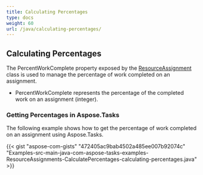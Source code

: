 ```yaml
---
title: Calculating Percentages
type: docs
weight: 60
url: /java/calculating-percentages/
---
```


## **Calculating Percentages**
The PercentWorkComplete property exposed by the [ResourceAssignment](https://apireference.aspose.com/tasks/java/com.aspose.tasks/ResourceAssignment) class is used to manage the percentage of work completed on an assignment.

- PercentWorkComplete represents the percentage of the completed work on an assignment (integer).
### **Getting Percentages in Aspose.Tasks**
The following example shows how to get the percentage of work completed on an assignment using Aspose.Tasks.

{{< gist "aspose-com-gists" "472405ac9bab4502a485ee007b92074c" "Examples-src-main-java-com-aspose-tasks-examples-ResourceAssignments-CalculatePercentages-calculating-percentages.java" >}}

